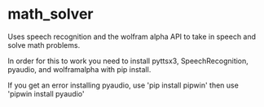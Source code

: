 # math_solver
Uses speech recognition and the wolfram alpha API to take in speech and solve math problems. 

In order for this to work you need to install pyttsx3, SpeechRecognition, pyaudio, and wolframalpha with pip install.

If you get an error installing pyaudio, use 'pip install pipwin' then use 'pipwin install pyaudio'
